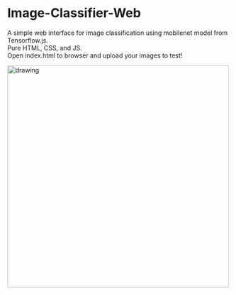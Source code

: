 # Image-Classifier-Web

A simple web interface for image classification using mobilenet model from Tensorflow.js.<br/>
Pure HTML, CSS, and JS.  
Open index.html to browser and upload your images to test!  <br/>


<p align="left"> 
<img src="https://github.com/wongsenoch/Image-Classifier-Web/blob/master/illustration.png" alt="drawing" height="500"/>
</p>

